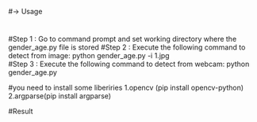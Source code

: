 

#-> Usage 
#
#Step 1 : Go to command prompt and set working directory where the gender_age.py file is stored
#Step 2 : Execute the following command to detect from image: python gender_age.py -i 1.jpg  
#Step 3 : Execute the following command to detect from webcam: python gender_age.py

#you need to install some liberiries 
1.opencv (pip install opencv-python)
2.argparse(pip install argparse)

#Result


